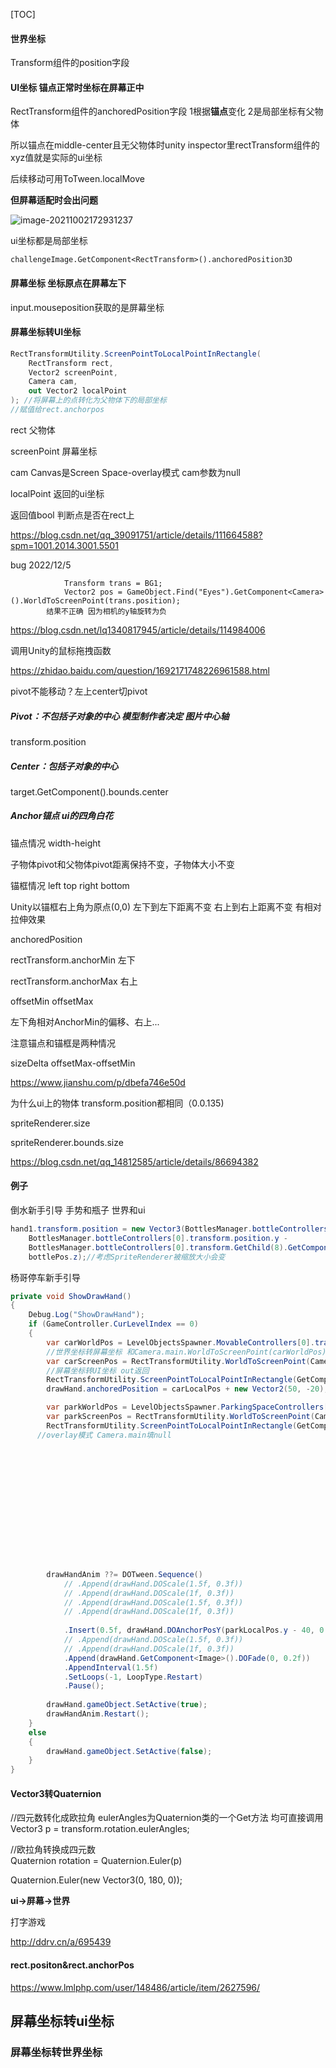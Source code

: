 [TOC]

#### 世界坐标 

Transform组件的position字段

#### UI坐标 锚点正常时坐标在屏幕正中

RectTransform组件的anchoredPosition字段 1根据**锚点**变化 2是局部坐标有父物体

所以锚点在middle-center且无父物体时unity inspector里rectTransform组件的xyz值就是实际的ui坐标

后续移动可用ToTween.localMove

**但屏幕适配时会出问题**

![image-20211002172931237](C:\Users\xian\AppData\Roaming\Typora\typora-user-images\image-20211002172931237.png)

ui坐标都是局部坐标

```
challengeImage.GetComponent<RectTransform>().anchoredPosition3D
```

#### 屏幕坐标 坐标原点在屏幕左下

input.mouseposition获取的是屏幕坐标

#### 屏幕坐标转UI坐标

```c#
RectTransformUtility.ScreenPointToLocalPointInRectangle(
    RectTransform rect, 
    Vector2 screenPoint, 
    Camera cam, 
    out Vector2 localPoint
); //将屏幕上的点转化为父物体下的局部坐标
//赋值给rect.anchorpos
```

rect 父物体

screenPoint 屏幕坐标

cam Canvas是Screen Space-overlay模式 cam参数为null

localPoint 返回的ui坐标

返回值bool 判断点是否在rect上

https://blog.csdn.net/qq_39091751/article/details/111664588?spm=1001.2014.3001.5501

bug 2022/12/5

                Transform trans = BG1;
                Vector2 pos = GameObject.Find("Eyes").GetComponent<Camera>().WorldToScreenPoint(trans.position);        
            结果不正确 因为相机的y轴旋转为负

https://blog.csdn.net/lq1340817945/article/details/114984006

调用Unity的鼠标拖拽函数

https://zhidao.baidu.com/question/1692171748226961588.html



pivot不能移动？左上center切pivot

##### Pivot：不包括子对象的中心 模型制作者决定 图片中心轴

transform.position

##### Center：包括子对象的中心

 target.GetComponent<MeshRenderer>().bounds.center

##### Anchor锚点 ui的四角白花



锚点情况 width-height

子物体pivot和父物体pivot距离保持不变，子物体大小不变

锚框情况 left top right bottom

Unity以锚框右上角为原点(0,0) 左下到左下距离不变 右上到右上距离不变 有相对拉伸效果

anchoredPosition

rectTransform.anchorMin 左下

rectTransform.anchorMax 右上





offsetMin offsetMax

左下角相对AnchorMin的偏移、右上...

注意锚点和锚框是两种情况



sizeDelta offsetMax-offsetMin

https://www.jianshu.com/p/dbefa746e50d



为什么ui上的物体 transform.position都相同（0.0.135)



spriteRenderer.size

spriteRenderer.bounds.size

https://blog.csdn.net/qq_14812585/article/details/86694382



#### 例子

倒水新手引导 手势和瓶子 世界和ui

```c#
hand1.transform.position = new Vector3(BottlesManager.bottleControllers[0].transform.position.x,
    BottlesManager.bottleControllers[0].transform.position.y -
    BottlesManager.bottleControllers[0].transform.GetChild(8).GetComponent<SpriteRenderer>().bounds.size.y / 2f,
    bottlePos.z);//考虑SpriteRenderer被缩放大小会变
```

杨哥停车新手引导

```c#
private void ShowDrawHand()
{
    Debug.Log("ShowDrawHand");
    if (GameController.CurLevelIndex == 0)
    {
        var carWorldPos = LevelObjectsSpawner.MovableControllers[0].transform.position;
        //世界坐标转屏幕坐标 和Camera.main.WorldToScreenPoint(carWorldPos)的区别 返回Vector3 rectTransform.position=transform.position
        var carScreenPos = RectTransformUtility.WorldToScreenPoint(CameraController.MainCamera, carWorldPos);//Vector2
        //屏幕坐标转UI坐标 out返回
        RectTransformUtility.ScreenPointToLocalPointInRectangle(GetComponent<RectTransform>(), carScreenPos, Camera.main, out var carLocalPos);
        drawHand.anchoredPosition = carLocalPos + new Vector2(50, -20);

        var parkWorldPos = LevelObjectsSpawner.ParkingSpaceControllers[0].transform.position;
        var parkScreenPos = RectTransformUtility.WorldToScreenPoint(CameraController.MainCamera, parkWorldPos);
        RectTransformUtility.ScreenPointToLocalPointInRectangle(GetComponent<RectTransform>(), parkScreenPos, Camera.main, out var parkLocalPos);
      //overlay模式 Camera.main填null
      
      
      
      
      
      
      
      
      
      
      
      
      
      
        drawHandAnim ??= DOTween.Sequence()
            // .Append(drawHand.DOScale(1.5f, 0.3f))
            // .Append(drawHand.DOScale(1f, 0.3f))
            // .Append(drawHand.DOScale(1.5f, 0.3f))
            // .Append(drawHand.DOScale(1f, 0.3f))
            
            .Insert(0.5f, drawHand.DOAnchorPosY(parkLocalPos.y - 40, 0.8f))
            // .Append(drawHand.DOScale(1.5f, 0.3f))
            // .Append(drawHand.DOScale(1f, 0.3f))
            .Append(drawHand.GetComponent<Image>().DOFade(0, 0.2f))
            .AppendInterval(1.5f)
            .SetLoops(-1, LoopType.Restart)
            .Pause();
        
        drawHand.gameObject.SetActive(true);
        drawHandAnim.Restart();
    }
    else
    {
        drawHand.gameObject.SetActive(false);
    }
}
```





#### Vector3转Quaternion

//四元数转化成欧拉角    eulerAngles为Quaternion类的一个Get方法 均可直接调用
Vector3 p = transform.rotation.eulerAngles;

//欧拉角转换成四元数     
Quaternion rotation = Quaternion.Euler(p)



Quaternion.Euler(new Vector3(0, 180, 0));





**ui->屏幕->世界**

打字游戏



http://ddrv.cn/a/695439



#### rect.positon&rect.anchorPos

https://www.lmlphp.com/user/148486/article/item/2627596/





## 屏幕坐标转ui坐标





### 屏幕坐标转世界坐标









